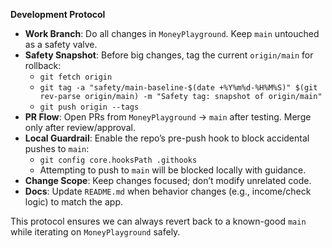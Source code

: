 **Development Protocol**

- **Work Branch**: Do all changes in `MoneyPlayground`. Keep `main` untouched as a safety valve.
- **Safety Snapshot**: Before big changes, tag the current `origin/main` for rollback:
  - `git fetch origin`
  - `git tag -a "safety/main-baseline-$(date +%Y%m%d-%H%M%S)" $(git rev-parse origin/main) -m "Safety tag: snapshot of origin/main"`
  - `git push origin --tags`
- **PR Flow**: Open PRs from `MoneyPlayground` → `main` after testing. Merge only after review/approval.
- **Local Guardrail**: Enable the repo’s pre-push hook to block accidental pushes to `main`:
  - `git config core.hooksPath .githooks`
  - Attempting to push to `main` will be blocked locally with guidance.
- **Change Scope**: Keep changes focused; don’t modify unrelated code.
- **Docs**: Update `README.md` when behavior changes (e.g., income/check logic) to match the app.

This protocol ensures we can always revert back to a known-good `main` while iterating on `MoneyPlayground` safely.

